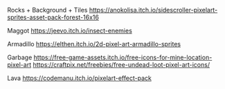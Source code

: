 Rocks + Background + Tiles
https://anokolisa.itch.io/sidescroller-pixelart-sprites-asset-pack-forest-16x16

Maggot
https://jeevo.itch.io/insect-enemies

Armadillo
https://elthen.itch.io/2d-pixel-art-armadillo-sprites

Garbage
https://free-game-assets.itch.io/free-icons-for-mine-location-pixel-art
https://craftpix.net/freebies/free-undead-loot-pixel-art-icons/

Lava
https://codemanu.itch.io/pixelart-effect-pack